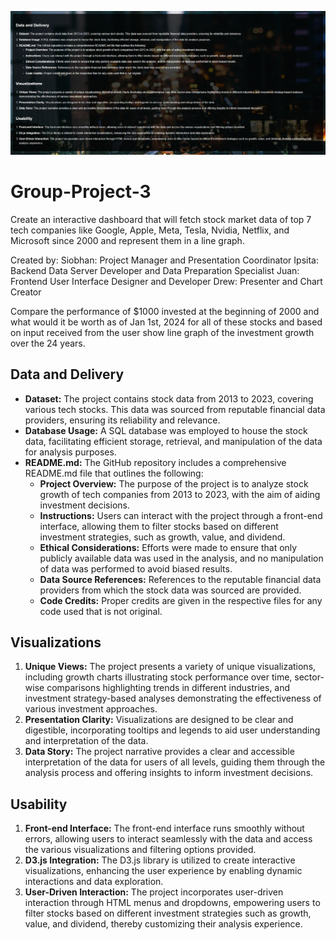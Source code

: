 ![HTML Preview](https://raw.githubusercontent.com/ipsitapurohit/Group-Project-3/main/readme.PNG)
# Group-Project-3
Create an interactive dashboard that will fetch stock market data of top 7 tech companies like Google, Apple, Meta, Tesla, Nvidia, Netflix, and Microsoft since 2000 and represent them in a line graph.
        
Created by:
            Siobhan: Project Manager and Presentation Coordinator
            Ipsita: Backend Data Server Developer and Data Preparation Specialist
            Juan: Frontend User Interface Designer and Developer
            Drew: Presenter and Chart Creator

Compare the performance of $1000 invested at the beginning of 2000 and what would it be worth as of Jan 1st, 2024 for all of these stocks and based on input received from the user show line graph of the investment growth over the 24 years.

## Data and Delivery
- **Dataset:** The project contains stock data from 2013 to 2023, covering various tech stocks. This data was sourced from reputable financial data providers, ensuring its reliability and relevance.
- **Database Usage:** A SQL database was employed to house the stock data, facilitating efficient storage, retrieval, and manipulation of the data for analysis purposes.
- **README.md:** The GitHub repository includes a comprehensive README.md file that outlines the following:
  - **Project Overview:** The purpose of the project is to analyze stock growth of tech companies from 2013 to 2023, with the aim of aiding investment decisions.
  - **Instructions:** Users can interact with the project through a front-end interface, allowing them to filter stocks based on different investment strategies, such as growth, value, and dividend.
  - **Ethical Considerations:** Efforts were made to ensure that only publicly available data was used in the analysis, and no manipulation of data was performed to avoid biased results.
  - **Data Source References:** References to the reputable financial data providers from which the stock data was sourced are provided.
  - **Code Credits:** Proper credits are given in the respective files for any code used that is not original.

## Visualizations
1. **Unique Views:** The project presents a variety of unique visualizations, including growth charts illustrating stock performance over time, sector-wise comparisons highlighting trends in different industries, and investment strategy-based analyses demonstrating the effectiveness of various investment approaches.
2. **Presentation Clarity:** Visualizations are designed to be clear and digestible, incorporating tooltips and legends to aid user understanding and interpretation of the data.
3. **Data Story:** The project narrative provides a clear and accessible interpretation of the data for users of all levels, guiding them through the analysis process and offering insights to inform investment decisions.

## Usability
1. **Front-end Interface:** The front-end interface runs smoothly without errors, allowing users to interact seamlessly with the data and access the various visualizations and filtering options provided.
2. **D3.js Integration:** The D3.js library is utilized to create interactive visualizations, enhancing the user experience by enabling dynamic interactions and data exploration.
3. **User-Driven Interaction:** The project incorporates user-driven interaction through HTML menus and dropdowns, empowering users to filter stocks based on different investment strategies such as growth, value, and dividend, thereby customizing their analysis experience.
